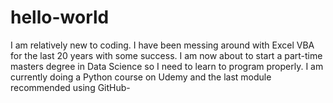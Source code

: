 # hello-world
I am relatively new to coding.
I have been messing around with Excel VBA for the last 20 years with some success.
I am now about to start a part-time masters degree in Data Science so I need to learn
to program properly.
I am currently doing a Python course on Udemy and the last module recommended using GitHub-

